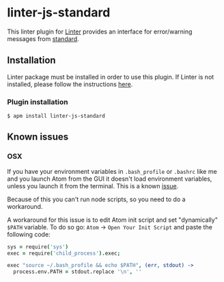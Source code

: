 linter-js-standard
=========================

This linter plugin for [Linter](https://github.com/AtomLinter/Linter) provides an interface for error/warning messages from [standard](https://github.com/feross/standard).

## Installation
Linter package must be installed in order to use this plugin. If Linter is not installed, please follow the instructions [here](https://github.com/AtomLinter/Linter).

### Plugin installation
```
$ apm install linter-js-standard
```

## Known issues

### OSX
If you have your environment variables in `.bash_profile` or `.bashrc` like me and you launch Atom from the GUI it doesn't load environment variables, unless you launch it from the terminal. This is a known [issue](https://github.com/atom/atom-shell/issues/550).

Because of this you can't run node scripts, so you need to do a workaround.

A workaround for this issue is to edit Atom init script and set "dynamically" `$PATH` variable.
To do so go: `Atom` -> `Open Your Init Script` and paste the following code:

```coffeescript
sys = require('sys')
exec = require('child_process').exec;

exec "source ~/.bash_profile && echo $PATH", (err, stdout) ->
  process.env.PATH = stdout.replace '\n', ''
```

